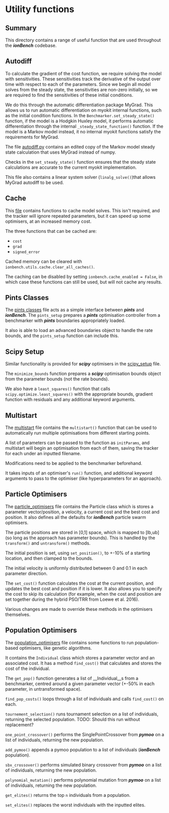 # Utility functions
## Summary
This directory contains a range of useful function that are used throughout the ***ionBench*** codebase.

## Autodiff
To calculate the gradient of the cost function, we require solving the model with sensitivities. These sensitivities track the derivative of the output over time with respect to each of the parameters. Since we begin all model solves from the steady state, the sensitivities are non-zero initially, so we are required to find the sensitivities of these initial conditions.

We do this through the automatic differentiation package MyGrad. This allows us to run automatic differentiation on myokit internal functions, such as the initial condition functions. In the `Benchmarker.set_steady_state()` function, if the model is a Hodgkin Huxley model, it performs automatic differentiation through the internal `_steady_state_function()` function. If the model is a Markov model instead, it no internal myokit functions satisfy the requirements for MyGrad.

The file [autodiff.py](../../ionbench/utils/autodiff.py) contains an edited copy of the Markov model steady state calculation that uses MyGrad instead of numpy. 

Checks in the `set_steady_state()` function ensures that the steady state calculations are accurate to the current myokit implementation.

This file also contains a linear system solver (`linalg_solve()`)that allows MyGrad autodiff to be used.

## Cache
This [file](../../ionbench/utils/cache.py) contains functions to cache model solves. This isn't required, and the tracker will ignore repeated parameters, but it can speed up some optimisers, at an increased memory cost.

The three functions that can be cached are:
* `cost`
* `grad`
* `signed_error`

Cached memory can be cleared with `ionbench.utils.cache.clear_all_caches()`.

The caching can be disabled by setting `ionbench.cache_enabled = False`, in which case these functions can still be used, but will not cache any results.

## Pints Classes
The [pints classes](../../ionbench/utils/classes_pints.py) file acts as a simple interface between ***pints*** and ***ionBench***. The `pints_setup` prepares a ***pints*** optimisation controller from a benchmarker with ***pints*** boundaries appropriately loaded. 

It also is able to load an advanced boundaries object to handle the rate bounds, and the `pints_setup` function can include this.

## Scipy Setup
Similar functionality is provided for ***scipy*** optimisers in the [scipy_setup](../../ionbench/utils/scipy_setup.py) file. 

The `minimize_bounds` function prepares a ***scipy*** optimisation bounds object from the parameter bounds (not the rate bounds). 

We also have a `least_squares()` function that calls `scipy.optimize.least_squares()` with the appropriate bounds, gradient function with residuals and any additional keyword arguments.

## Multistart
The [multistart](../../ionbench/utils/multistart.py) file contains the `multistart()` function that can be used to automatically run multiple optimisations from different starting points. 

A list of parameters can be passed to the function as `initParams`, and multistart will begin an optimisation from each of them, saving the tracker for each under an inputted filename.

Modifications need to be applied to the benchmarker beforehand.

It takes inputs of an optimiser's `run()` function, and additional keyword arguments to pass to the optimiser (like hyperparameters for an approach).

## Particle Optimisers
The [particle_optimisers](../../ionbench/utils/particle_optimisers.py) file contains the Particle class which is stores a parameter vector/position, a velocity, a current cost and the best cost and position. It also defines all the defaults for ***ionBench*** particle swarm optimisers.

The particle positions are stored in [0,1] space, which is mapped to [lb,ub] (so long as the approach has parameter bounds). This is handled by the `transform()` and `untransform()` methods.

The initial position is set, using `set_position()`, to +-10% of a starting location, and then clamped to the bounds.

The initial velocity is uniformly distributed between 0 and 0.1 in each parameter direction. 

The `set_cost()` function calculates the cost at the current position, and updates the best cost and position if it is lower. It also allows you to specify the cost to skip its calculation (for example, when the cost and position are set together during the hybrid PSO/TRR from Loewe et al. 2016).

Various changes are made to override these methods in the optimisers themselves.

## Population Optimisers
The [population_optimisers](../../ionbench/utils/population_optimisers.py) file contains some functions to run population-based optimisers, like genetic algorithms. 

It contains the `Individual` class which stores a parameter vector and an associated cost. It has a method `find_cost()` that calculates and stores the cost of the individual.

The `get_pop()` function generates a list of __Individual__s from a benchmarker, centred around a given parameter vector (+-50% in each parameter, in untransformed space).

`find_pop_costs()` loops through a list of individuals and calls `find_cost()` on each.

`tournement_selection()` runs tournament selection on a list of individuals, returning the selected population. TODO: Should this run without replacement?

`one_point_crossover()` performs the SinglePointCrossover from ***pymoo*** on a list of individuals, returning the new population.

`add_pymoo()` appends a pymoo population to a list of individuals (***ionBench*** population).

`sbx_crossover()` performs simulated binary crossover from ***pymoo*** on a list of individuals, returning the new population.

`polynomial_mutation()` performs polynomial mutation from ***pymoo*** on a list of individuals, returning the new population.

`get_elites()` returns the top `n` individuals from a population.

`set_elites()` replaces the worst individuals with the inputted elites.